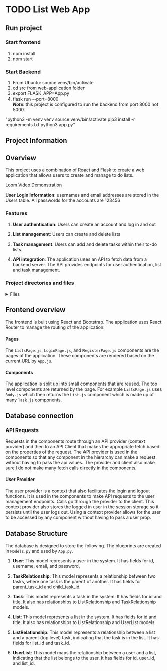 # TODO List Web App

## Run project

### Start frontend
1. npm install
2. npm start

### Start Backend
1. From Ubuntu: source venv/bin/activate
2. cd src from web-application folder
3. export FLASK_APP=App.py
4. flask run --port=8000  
***Note***: this project is configured to run the backend from port 8000 not 5000.

"python3 -m venv venv
source venv/bin/activate
pip3 install -r requirements.txt
python3 app.py"


## Project Information

## Overview
This project uses a combination of React and Flask to create a web application that allows users to create and manage to do lists.

[Loom Video Demonstration](https://www.loom.com/share/060c2ff24f544583bd4d5a33114eb478?sid=e84b5818-f486-4f05-8b63-2638ccea1240)

**User Login Information**: usernames and email addresses are stored in the Users table. All passwords for the accounts are 123456

### Features

1. **User authentication**: Users can create an account and log in and out

2. **List management**: Users can create and delete lists

3. **Task management**: Users can add and delete tasks within their to-do lists.

5. **API integration**: The application uses an API to fetch data from a backend server. The API provides endpoints for user authentication, list and task management.

### Project directories and files
<details>
<summary>Files</summary>

`src`: The main source directory for the application.

`src/components`: A directory containing all the React components used in the application. 
Within this folder is a `css` folder that contains the CSS files for the components.

`src/pages`: A directory containing the React components that make up the pages of the application (login, registration and lists).
Within this folder is a `css` folder with the CSS files for the component. 

`src/contexts`: A directory containing  the React context providers used in the application. This includes an API provider and a user provider.

`src/App.js`: The main entry point for the application. It sets up the routing and renders the appropriate page components based on the current URL. The application defaults to the login page.

`src/App.py`: This is the main entry point for the flask application. The database instance is created and routes for the application functions are defined here. 

`src/Models.py`: This file contains the blueprints for the database of the application.

`.env`: A file containing environment variables used in the application (e.g., API URL, database credentials, etc.).

`package.json`: The project's configuration file, which includes dependencies, scripts, and other metadata.

`README.md`: This file.

</details>

## Frontend overview

The frontend is built using React and Bootstrap. The application uses React Router to manage the routing of the application.

#### Pages
The `ListsPage.js`, `LoginPage.js`, and `RegisterPage.js` components are the pages of the application. These components are rendered based on the current URL by `App.js`.

#### Components
The application is split up into small components that are reused. The top level components are returned by the page. For example `ListsPage.js` uses `Body.js` which then returns the `List.js` component which is made up of many `Task.js` components. 


## Database connection
### API Requests
Requests in the components route through an API provider (context provider) and then to an API Client that makes the appropriate fetch based on the properties of the request. The API provider is used in the components so that any component in the hierarchy can make a request without having to pass the api values. The provider and client also make sure I do not make many fetch calls directly in the components.

#### User Provider
The user provider is a context that also facilitates the login and logout functions. It is used in the components to make API requests to the user management endpoints. Calls go through the provider to the client. This context provider also stores the logged in user in the session storage so it persists until the user logs out. Using a context provider allows for the user to be accessed by any component without having to pass a user prop.

## Database Structure 

The database is designed to store the following. The  blueprints are created in `Models.py` and used by `App.py`.
1. **User**: This model represents a user in the system. It has fields for id, username, email, and password.

2. **TaskRelationship**: This model represents a relationship between two tasks, where one task is the parent of another. It has fields for parent_task_id and child_task_id.

3. **Task**: This model represents a task in the system. It has fields for id and title. It also has relationships to ListRelationship and TaskRelationship models.

4. **List**: This model represents a list in the system. It has fields for id and title. It also has relationships to ListRelationship and UserList models.

5. **ListRelationship**: This model represents a relationship between a list and a parent (top level) task, indicating that the task is in the list. It has fields for list_id and task_id.

6. **UserList**: This model maps the relationship between a user and a list, indicating that the list belongs to the user. It has fields for id, user_id, and list_id.





